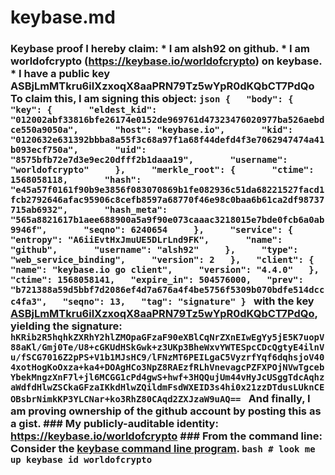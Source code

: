 # keybase.md
### Keybase proof  I hereby claim:    * I am alsh92 on github.   * I am worldofcrypto (https://keybase.io/worldofcrypto) on keybase.   * I have a public key ASBjLmMTkru6ilXzxoqX8aaPRN79Tz5wYpR0dKQbCT7PdQo  To claim this, I am signing this object:  ```json {   "body": {     "key": {       "eldest_kid": "012002abf33816bfe26174e0152de969761d47323476020977ba526aebdce550a9050a",       "host": "keybase.io",       "kid": "0120632e631392bbba8a55f3c68a97f1a68f44defd4f3e7062947474a41b093ecf750a",       "uid": "8575bfb72e7d3e9ec20dfff2b1daaa19",       "username": "worldofcrypto"     },     "merkle_root": {       "ctime": 1568058118,       "hash": "e45a57f0161f90b9e3856f083070869b1fe082936c51da68221527facd1fcb2792646afac95906c8cefb8597a68770f46e98c0baa6b61ca2df98737715ab6932",       "hash_meta": "565a8821617b1aee688900a5a9f90e073caaac3218015e7bde0fcb6a0ab9946f",       "seqno": 6240654     },     "service": {       "entropy": "A6iiEvtHxJmuUE5DLrLnd9FK",       "name": "github",       "username": "alsh92"     },     "type": "web_service_binding",     "version": 2   },   "client": {     "name": "keybase.io go client",     "version": "4.4.0"   },   "ctime": 1568058141,   "expire_in": 504576000,   "prev": "b721388a59d5bbf7d2086ef4d7a676a4f4be5756f5309b070bdfe514dccc4fa3",   "seqno": 13,   "tag": "signature" } ```  with the key [ASBjLmMTkru6ilXzxoqX8aaPRN79Tz5wYpR0dKQbCT7PdQo](https://keybase.io/worldofcrypto), yielding the signature:  ``` hKRib2R5hqhkZXRhY2hlZMOpaGFzaF90eXBlCqNrZXnEIwEgYy5jE5K7uopV88aKl/Gmj0Te/U8+cGKUdHSkGwk+z3UKp3BheWxvYWTESpcCDcQgtyE4ilnVu/fSCG7016Z2pPS+V1b1MJsHC9/lFNzMT6PEILgaC5VyzrfYqf6dqhsjoV404xotHogKoOxza+ka4+DOAgHCo3NpZ8RAEzfRLhVnevagcPZFXPOjNVwTgcebYbekMngzXnF7l+jl6MCGG1cPd4gwS+hwf+3HQQujUm44vHyJcUSggTdcAqhzaWdfdHlwZSCkaGFzaIKkdHlwZQildmFsdWXEID3s4hi0x21zzDTdusLUknCEOBsbrNimkKP3YLCNar+ko3RhZ80CAqd2ZXJzaW9uAQ==  ```  And finally, I am proving ownership of the github account by posting this as a gist.  ### My publicly-auditable identity:  https://keybase.io/worldofcrypto  ### From the command line:  Consider the [keybase command line program](https://keybase.io/download).  ```bash # look me up keybase id worldofcrypto ```
